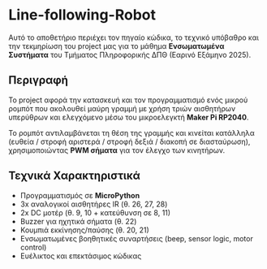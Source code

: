# Line-following-Robot

Αυτό το αποθετήριο περιέχει τον πηγαίο κώδικα, το τεχνικό υπόβαθρο και την τεκμηρίωση του project μας για το μάθημα **Ενσωματωμένα Συστήματα** του Τμήματος Πληροφορικής ΔΠΘ (Εαρινό Εξάμηνο 2025).

## Περιγραφή

Το project αφορά την κατασκευή και τον προγραμματισμό ενός μικρού ρομπότ που ακολουθεί μαύρη γραμμή με χρήση τριών αισθητήρων υπερύθρων και ελεγχόμενο μέσω του μικροελεγκτή **Maker Pi RP2040**.

Το ρομπότ αντιλαμβάνεται τη θέση της γραμμής και κινείται κατάλληλα (ευθεία / στροφή αριστερά / στροφή δεξιά / διακοπή σε διασταύρωση), χρησιμοποιώντας **PWM σήματα** για τον έλεγχο των κινητήρων.

## Τεχνικά Χαρακτηριστικά

- Προγραμματισμός σε **MicroPython**
- 3x αναλογικοί αισθητήρες IR (θ. 26, 27, 28)
- 2x DC μοτέρ (θ. 9, 10 + κατεύθυνση σε 8, 11)
- Buzzer για ηχητικά σήματα (θ. 22)
- Κουμπιά εκκίνησης/παύσης (θ. 20, 21)
- Ενσωματωμένες βοηθητικές συναρτήσεις (beep, sensor logic, motor control)
- Ευέλικτος και επεκτάσιμος κώδικας


